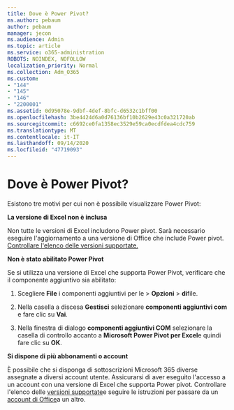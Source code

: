 ```yaml
---
title: Dove è Power Pivot?
ms.author: pebaum
author: pebaum
manager: jecon
ms.audience: Admin
ms.topic: article
ms.service: o365-administration
ROBOTS: NOINDEX, NOFOLLOW
localization_priority: Normal
ms.collection: Adm_O365
ms.custom:
- "144"
- "145"
- "146"
- "2200001"
ms.assetid: 0d95078e-9dbf-4def-8bfc-d6532c1bff00
ms.openlocfilehash: 3be4424d6a0d76136bf10b2629e43c0a321720ab
ms.sourcegitcommit: c6692ce0fa1358ec3529e59ca0ecdfdea4cdc759
ms.translationtype: MT
ms.contentlocale: it-IT
ms.lasthandoff: 09/14/2020
ms.locfileid: "47719093"
---
```

# <a name="where-is-power-pivot"></a>Dove è Power Pivot?

Esistono tre motivi per cui non è possibile visualizzare Power Pivot:
  
**La versione di Excel non è inclusa**
  
Non tutte le versioni di Excel includono Power pivot. Sarà necessario eseguire l'aggiornamento a una versione di Office che include Power pivot. [Controllare l'elenco delle versioni supportate.](https://support.office.com/article/aa64e217-4b6e-410b-8337-20b87e1c2a4b.aspx)
  
**Non è stato abilitato Power Pivot**
  
Se si utilizza una versione di Excel che supporta Power Pivot, verificare che il componente aggiuntivo sia abilitato:
  
1. Scegliere **File** i componenti aggiuntivi per le \> **Opzioni** \> **di**file.

2. Nella casella a discesa **Gestisci** selezionare **componenti aggiuntivi com** e fare clic su **Vai**.

3. Nella finestra di dialogo **componenti aggiuntivi COM** selezionare la casella di controllo accanto a **Microsoft Power Pivot per Excel**e quindi fare clic su **OK**.

**Si dispone di più abbonamenti o account**
  
È possibile che si disponga di sottoscrizioni Microsoft 365 diverse assegnate a diversi account utente. Assicurarsi di aver eseguito l'accesso a un account con una versione di Excel che supporta Power pivot. Controllare l'elenco delle [versioni supportate](https://support.office.com/article/aa64e217-4b6e-410b-8337-20b87e1c2a4b.aspx)e seguire le istruzioni per passare da un [account di Office](https://support.office.com/article/b9582171-fd1f-4284-9846-bdd72bb28426.aspx#BKMK_WebSwitchAccounts)a un altro.
